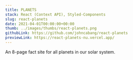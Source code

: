 ```yaml
---
title: PLANETS
stack: React (Context API), Styled-Components
slug: react-planets
date: 2021-04-01T00:00:00+00:00
thumb: ../images/thumbs/react-planets.png
githubLink: https://github.com/johncabang/react-planets
previewLink: https://react-planets-nu.vercel.app/
---
```


An 8-page fact site for all planets in our solar system.
